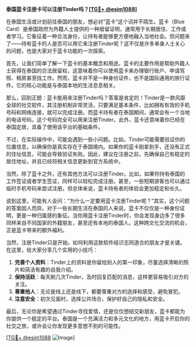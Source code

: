 **泰国蓝卡注册卡可以注册Tinder吗？[[TG💪+ @esim1088](https://t.me/s/esim1088)]**

在泰国生活或计划前往泰国的朋友，想必对“蓝卡”这个词并不陌生。蓝卡（Blue Card）是泰国政府为外籍人士提供的一种居留证明，通常用于长期居住、工作或者学习。它象征着一种合法身份，让持有者能够更方便地融入当地社会。但问题来了——持有蓝卡的人是否可以用它来注册Tinder呢？这不仅是许多单身人士关心的问题，也是大家对于蓝卡功能的一次探索。

首先，让我们简单了解一下蓝卡的基本概念和用途。蓝卡的主要作用是帮助外籍人士获得在泰国的合法居留权，这意味着你可以使用蓝卡来办理银行账户、申请驾照、租房甚至找工作。然而，蓝卡并不是一种身份证件，也不是国际通用的旅行证件。它的核心功能是与泰国本地的生活息息相关。

那么，回到正题：蓝卡能用来注册Tinder吗？答案是肯定的！Tinder是一款风靡全球的社交软件，其注册机制非常灵活，只要满足基本条件，比如拥有有效的手机号码和网络连接，就可以完成注册。而蓝卡持有者在泰国期间，通常会有一个当地的电话号码，这个号码完全可以用来注册Tinder。此外，蓝卡还意味着你已经在泰国定居，具备了使用该平台的基础条件。

不过，在实际操作中，可能会遇到一些小问题。比如，Tinder可能需要验证你的位置信息，以确保你是真实存在于泰国境内。如果你的蓝卡刚拿到手，还没有正式的住址信息，可能会导致验证失败。因此，建议在注册之前，先确保自己有稳定的居住地址，并且已经将相关信息更新到官方系统中。

当然，除了蓝卡之外，还有其他方法可以注册Tinder。比如，如果你持有泰国的工作签证或者学生签证，同样可以轻松完成注册。甚至，一些短期游客也可以通过临时手机号码来尝试注册。但总体来说，蓝卡持有者的体验会更加稳定和长久。

说到这里，可能有人会问：“为什么一定要用蓝卡注册Tinder呢？”其实，这个问题的答案因人而异。对于一些长期生活在泰国的人来说，蓝卡不仅仅是一种身份证明，更是一种归属感的象征。当你用蓝卡注册Tinder时，你会发现身边多了很多同样来自不同国家的外籍朋友，甚至还有本地的泰国人。这种跨文化交流的机会，正是蓝卡带来的额外福利。

当然，注册Tinder只是开始，如何利用这款软件结识志同道合的朋友才是关键。在这里，给大家分享几个实用的小技巧：

1. **完善个人资料**：Tinder上的资料是你留给别人的第一印象，尽量选择清晰的照片和简洁有趣的自我介绍。
2. **保持活跃**：每天刷几次Tinder，及时回复匹配的消息，这样更容易吸引对方的关注。
3. **尊重他人**：无论是线上还是线下，都要尊重对方的选择和感受，避免冒犯。
4. **注意安全**：初次见面时，选择公共场合，保护好自己的隐私和安全。

最后，无论你是希望通过Tinder寻找爱情，还是仅仅想结交新朋友，蓝卡都能为你提供一个稳定的平台。泰国是一个充满活力和多元文化的地方，用蓝卡开启你的社交之旅，或许会让你发现更多意想不到的可能性。

[[TG💪+ @esim1088](https://t.me/s/esim1088) ![Image](https://i.postimg.cc/4NQfJmqS/Snipaste-2025-05-13-00-14-12.png)]